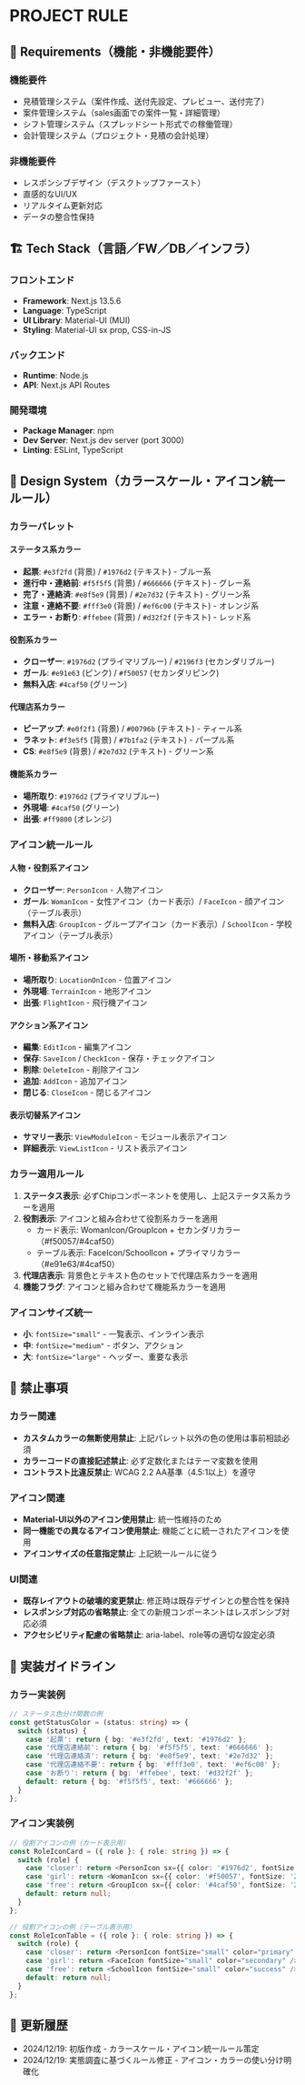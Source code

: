 # PROJECT RULE

## 📐 Requirements（機能・非機能要件）

### 機能要件
- 見積管理システム（案件作成、送付先設定、プレビュー、送付完了）
- 案件管理システム（sales画面での案件一覧・詳細管理）
- シフト管理システム（スプレッドシート形式での稼働管理）
- 会計管理システム（プロジェクト・見積の会計処理）

### 非機能要件
- レスポンシブデザイン（デスクトップファースト）
- 直感的なUI/UX
- リアルタイム更新対応
- データの整合性保持

## 🏗️ Tech Stack（言語／FW／DB／インフラ）

### フロントエンド
- **Framework**: Next.js 13.5.6
- **Language**: TypeScript
- **UI Library**: Material-UI (MUI)
- **Styling**: Material-UI sx prop, CSS-in-JS

### バックエンド
- **Runtime**: Node.js
- **API**: Next.js API Routes

### 開発環境
- **Package Manager**: npm
- **Dev Server**: Next.js dev server (port 3000)
- **Linting**: ESLint, TypeScript

## 🎨 Design System（カラースケール・アイコン統一ルール）

### カラーパレット

#### ステータス系カラー
- **起票**: `#e3f2fd` (背景) / `#1976d2` (テキスト) - ブルー系
- **進行中・連絡前**: `#f5f5f5` (背景) / `#666666` (テキスト) - グレー系
- **完了・連絡済**: `#e8f5e9` (背景) / `#2e7d32` (テキスト) - グリーン系
- **注意・連絡不要**: `#fff3e0` (背景) / `#ef6c00` (テキスト) - オレンジ系
- **エラー・お断り**: `#ffebee` (背景) / `#d32f2f` (テキスト) - レッド系

#### 役割系カラー
- **クローザー**: `#1976d2` (プライマリブルー) / `#2196f3` (セカンダリブルー)
- **ガール**: `#e91e63` (ピンク) / `#f50057` (セカンダリピンク)
- **無料入店**: `#4caf50` (グリーン)

#### 代理店系カラー
- **ピーアップ**: `#e0f2f1` (背景) / `#00796b` (テキスト) - ティール系
- **ラネット**: `#f3e5f5` (背景) / `#7b1fa2` (テキスト) - パープル系
- **CS**: `#e8f5e9` (背景) / `#2e7d32` (テキスト) - グリーン系

#### 機能系カラー
- **場所取り**: `#1976d2` (プライマリブルー)
- **外現場**: `#4caf50` (グリーン)
- **出張**: `#ff9800` (オレンジ)

### アイコン統一ルール

#### 人物・役割系アイコン
- **クローザー**: `PersonIcon` - 人物アイコン
- **ガール**: `WomanIcon` - 女性アイコン（カード表示）/ `FaceIcon` - 顔アイコン（テーブル表示）
- **無料入店**: `GroupIcon` - グループアイコン（カード表示）/ `SchoolIcon` - 学校アイコン（テーブル表示）

#### 場所・移動系アイコン
- **場所取り**: `LocationOnIcon` - 位置アイコン
- **外現場**: `TerrainIcon` - 地形アイコン
- **出張**: `FlightIcon` - 飛行機アイコン

#### アクション系アイコン
- **編集**: `EditIcon` - 編集アイコン
- **保存**: `SaveIcon` / `CheckIcon` - 保存・チェックアイコン
- **削除**: `DeleteIcon` - 削除アイコン
- **追加**: `AddIcon` - 追加アイコン
- **閉じる**: `CloseIcon` - 閉じるアイコン

#### 表示切替系アイコン
- **サマリー表示**: `ViewModuleIcon` - モジュール表示アイコン
- **詳細表示**: `ViewListIcon` - リスト表示アイコン

### カラー適用ルール

1. **ステータス表示**: 必ずChipコンポーネントを使用し、上記ステータス系カラーを適用
2. **役割表示**: アイコンと組み合わせて役割系カラーを適用
   - カード表示: WomanIcon/GroupIcon + セカンダリカラー（#f50057/#4caf50）
   - テーブル表示: FaceIcon/SchoolIcon + プライマリカラー（#e91e63/#4caf50）
3. **代理店表示**: 背景色とテキスト色のセットで代理店系カラーを適用
4. **機能フラグ**: アイコンと組み合わせて機能系カラーを適用

### アイコンサイズ統一

- **小**: `fontSize="small"` - 一覧表示、インライン表示
- **中**: `fontSize="medium"` - ボタン、アクション
- **大**: `fontSize="large"` - ヘッダー、重要な表示

## 🚫 禁止事項

### カラー関連
- **カスタムカラーの無断使用禁止**: 上記パレット以外の色の使用は事前相談必須
- **カラーコードの直接記述禁止**: 必ず定数化またはテーマ変数を使用
- **コントラスト比違反禁止**: WCAG 2.2 AA基準（4.5:1以上）を遵守

### アイコン関連
- **Material-UI以外のアイコン使用禁止**: 統一性維持のため
- **同一機能での異なるアイコン使用禁止**: 機能ごとに統一されたアイコンを使用
- **アイコンサイズの任意指定禁止**: 上記統一ルールに従う

### UI関連
- **既存レイアウトの破壊的変更禁止**: 修正時は既存デザインとの整合性を保持
- **レスポンシブ対応の省略禁止**: 全ての新規コンポーネントはレスポンシブ対応必須
- **アクセシビリティ配慮の省略禁止**: aria-label、role等の適切な設定必須

## 📝 実装ガイドライン

### カラー実装例
```typescript
// ステータス色分け関数の例
const getStatusColor = (status: string) => {
  switch (status) {
    case '起票': return { bg: '#e3f2fd', text: '#1976d2' };
    case '代理店連絡前': return { bg: '#f5f5f5', text: '#666666' };
    case '代理店連絡済': return { bg: '#e8f5e9', text: '#2e7d32' };
    case '代理店連絡不要': return { bg: '#fff3e0', text: '#ef6c00' };
    case 'お断り': return { bg: '#ffebee', text: '#d32f2f' };
    default: return { bg: '#f5f5f5', text: '#666666' };
  }
};
```

### アイコン実装例
```typescript
// 役割アイコンの例（カード表示用）
const RoleIconCard = ({ role }: { role: string }) => {
  switch (role) {
    case 'closer': return <PersonIcon sx={{ color: '#1976d2', fontSize: '2rem' }} />;
    case 'girl': return <WomanIcon sx={{ color: '#f50057', fontSize: '2rem' }} />;
    case 'free': return <GroupIcon sx={{ color: '#4caf50', fontSize: '2rem' }} />;
    default: return null;
  }
};

// 役割アイコンの例（テーブル表示用）
const RoleIconTable = ({ role }: { role: string }) => {
  switch (role) {
    case 'closer': return <PersonIcon fontSize="small" color="primary" />;
    case 'girl': return <FaceIcon fontSize="small" color="secondary" />;
    case 'free': return <SchoolIcon fontSize="small" color="success" />;
    default: return null;
  }
};
```

## 🔄 更新履歴

- 2024/12/19: 初版作成 - カラースケール・アイコン統一ルール策定
- 2024/12/19: 実態調査に基づくルール修正 - アイコン・カラーの使い分け明確化 